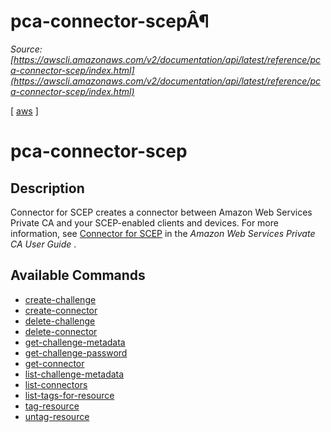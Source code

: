 # pca-connector-scepÂ¶

*Source: [https://awscli.amazonaws.com/v2/documentation/api/latest/reference/pca-connector-scep/index.html](https://awscli.amazonaws.com/v2/documentation/api/latest/reference/pca-connector-scep/index.html)*

[ [aws](https://awscli.amazonaws.com/v2/documentation/api/latest/reference/index.html#cli-aws) ]

# pca-connector-scep

## Description

Connector for SCEP creates a connector between Amazon Web Services Private CA and your SCEP-enabled clients and devices. For more information, see [Connector for SCEP](https://docs.aws.amazon.com/privateca/latest/userguide/scep-connector.htmlconnector-for-scep.html) in the *Amazon Web Services Private CA User Guide* .

## Available Commands

- [create-challenge](https://awscli.amazonaws.com/v2/documentation/api/latest/reference/pca-connector-scep/create-challenge.html)
- [create-connector](https://awscli.amazonaws.com/v2/documentation/api/latest/reference/pca-connector-scep/create-connector.html)
- [delete-challenge](https://awscli.amazonaws.com/v2/documentation/api/latest/reference/pca-connector-scep/delete-challenge.html)
- [delete-connector](https://awscli.amazonaws.com/v2/documentation/api/latest/reference/pca-connector-scep/delete-connector.html)
- [get-challenge-metadata](https://awscli.amazonaws.com/v2/documentation/api/latest/reference/pca-connector-scep/get-challenge-metadata.html)
- [get-challenge-password](https://awscli.amazonaws.com/v2/documentation/api/latest/reference/pca-connector-scep/get-challenge-password.html)
- [get-connector](https://awscli.amazonaws.com/v2/documentation/api/latest/reference/pca-connector-scep/get-connector.html)
- [list-challenge-metadata](https://awscli.amazonaws.com/v2/documentation/api/latest/reference/pca-connector-scep/list-challenge-metadata.html)
- [list-connectors](https://awscli.amazonaws.com/v2/documentation/api/latest/reference/pca-connector-scep/list-connectors.html)
- [list-tags-for-resource](https://awscli.amazonaws.com/v2/documentation/api/latest/reference/pca-connector-scep/list-tags-for-resource.html)
- [tag-resource](https://awscli.amazonaws.com/v2/documentation/api/latest/reference/pca-connector-scep/tag-resource.html)
- [untag-resource](https://awscli.amazonaws.com/v2/documentation/api/latest/reference/pca-connector-scep/untag-resource.html)